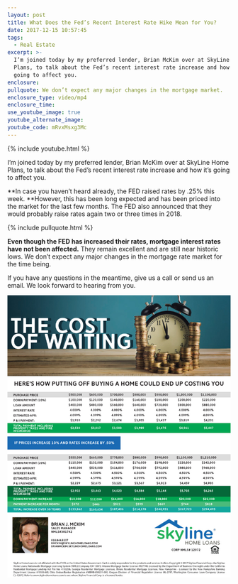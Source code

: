 ```yaml
---
layout: post
title: What Does the Fed’s Recent Interest Rate Hike Mean for You?
date: 2017-12-15 10:57:45
tags:
  - Real Estate
excerpt: >-
  I’m joined today by my preferred lender, Brian McKim over at SkyLine Home
  Plans, to talk about the Fed’s recent interest rate increase and how it’s
  going to affect you.
enclosure:
pullquote: We don’t expect any major changes in the mortgage market.
enclosure_type: video/mp4
enclosure_time:
use_youtube_image: true
youtube_alternate_image:
youtube_code: mRvxMsxg3Mc
---
```



{% include youtube.html %}

I’m joined today by my preferred lender, Brian McKim over at SkyLine Home Plans, to talk about the Fed’s recent interest rate increase and how it’s going to affect you.

**In case you haven’t heard already, the FED raised rates by .25% this week.&nbsp;**However, this has been long expected and has been priced into the market for the last few months. The FED also announced that they would probably raise rates again two or three times in 2018.

{% include pullquote.html %}

**Even though the FED has increased their rates, mortgage interest rates have not been affected.** They remain excellent and are still near historic lows. We don’t expect any major changes in the mortgage rate market for the time being.

If you have any questions in the meantime, give us a call or send us an email. We look forward to hearing from you.

![](/uploads/versions/cost-of-waiting-mckim-1-2---x----775-977x---.jpg)

&nbsp;